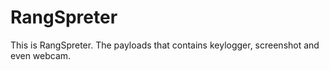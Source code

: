 # RangSpreter
This is RangSpreter. The payloads that contains keylogger, screenshot and even webcam.
